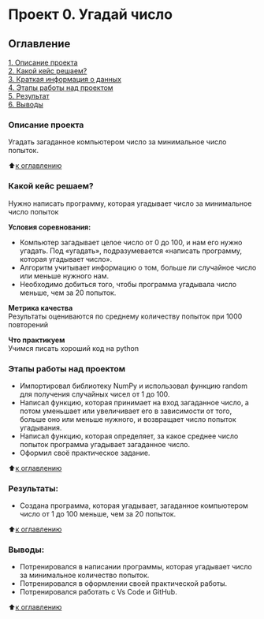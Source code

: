 # Проект 0. Угадай число

## Оглавление  
[1. Описание проекта](https://github.com/Pavel-Neu/training-storage-for-python/blob/main/project_01/README.md#Описание-проекта)  
[2. Какой кейс решаем?](.README.md#Какой-кейс-решаем)  
[3. Краткая информация о данных](.README.md#Краткая-информация-о-данных)  
[4. Этапы работы над проектом](.README.md#Этапы-работы-над-проектом)  
[5. Результат](.README.md#Результат)    
[6. Выводы](.README.md#Выводы) 

### Описание проекта    
Угадать загаданное компьютером число за минимальное число попыток.

:arrow_up:[к оглавлению](https://github.com/Pavel-Neu/training-storage-for-python/blob/main/project_01/README.md#Оглавление)


### Какой кейс решаем?    
Нужно написать программу, которая угадывает число за минимальное число попыток

**Условия соревнования:**  
- Компьютер загадывает целое число от 0 до 100, и нам его нужно угадать. Под «угадать», подразумевается «написать программу, которая угадывает число».
- Алгоритм учитывает информацию о том, больше ли случайное число или меньше нужного нам.
- Необходимо добиться того, чтобы программа угадывала число меньше, чем за 20 попыток.

**Метрика качества**     
Результаты оцениваются по среднему количеству попыток при 1000 повторений

**Что практикуем**     
Учимся писать хороший код на python

### Этапы работы над проектом  
- Импортировал библиотеку NumPy и использовал функцию random для получения случайных чисел от 1 до 100.
- Написал функцию, которая принимает на вход загаданное число, а потом уменьшает или увеличивает его в зависимости от того, больше оно или меньше нужного, и возвращает число попыток угадывания.
- Написал функцию, которая определяет, за какое среднее число попыток программа угадывает загаданное число.
- Оформил своё практическое задание.

:arrow_up:[к оглавлению](.README.md#Оглавление)


### Результаты:  
- Создана программа, которая угадывает, загаданное компьютером число от 1 до 100 меньше, чем за 20 попыток.

:arrow_up:[к оглавлению](.README.md#Оглавление)


### Выводы:  
- Потренировался в написании программы, которая угадывает число за минимальное количество попыток.
- Потренировался в оформлении своей практической работы.
- Потренировался работать с Vs Code и GitHub.

:arrow_up:[к оглавлению](.README.md#Оглавление)
